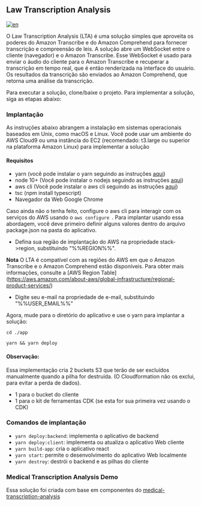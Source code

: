 
## Law Transcription Analysis
[![en](https://img.shields.io/badge/lang-en--us-blue.svg)](https://github.com/dmtr33/law-transcription-demo/blob/main/README.md)

O Law Transcription Analysis (LTA) é uma solução simples que aproveita os poderes do Amazon Transcribe e do Amazon Comprehend para fornecer transcrição e compreensão de leis. A solução abre um WebSocket entre o cliente (navegador) e o Amazon Transcribe. Esse WebSocket é usado para enviar o áudio do cliente para o Amazon Transcribe e recuperar a transcrição em tempo real, que é então renderizada na interface do usuário. Os resultados da transcrição são enviados ao Amazon Comprehend, que retorna uma análise da transcrição.

Para executar a solução, clone/baixe o projeto. Para implementar a solução, siga as etapas abaixo:

### Implantação
As instruções abaixo abrangem a instalação em sistemas operacionais baseados em Unix, como macOS e Linux. 
Você pode usar um ambiente do AWS Cloud9 ou uma instância do EC2 (recomendado: t3.large ou superior na plataforma Amazon Linux) para implementar a solução

#### Requisitos
* yarn (você pode instalar o yarn seguindo as instruções [aqui](https://classic.yarnpkg.com/en/docs/install/))
* node 10+ (Você pode instalar o nodejs seguindo as instruções [aqui](https://nodejs.org/en/download/))
* aws cli (Você pode instalar o aws cli seguindo as instruções [aqui](https://docs.aws.amazon.com/cli/latest/userguide/install-macos.html))
* tsc (npm install typescript)
* Navegador da Web Google Chrome


Caso ainda não o tenha feito, configure o aws cli para interagir com os serviços do AWS usando o ```aws configure ```.
Para implantar usando essa abordagem, você deve primeiro definir alguns valores dentro do arquivo package.json na pasta do aplicativo.

* Defina sua região de implantação do AWS na propriedade stack->region, substituindo "%%REGION%%". 

 **Nota** O LTA é compatível com as regiões do AWS em que o Amazon Transcribe e o Amazon Comprehend estão disponíveis. Para obter mais informações, consulte a [AWS Region Table] (https://aws.amazon.com/about-aws/global-infrastructure/regional-product-services/)
* Digite seu e-mail na propriedade de e-mail, substituindo "%%USER_EMAIL%%"


Agora, mude para o diretório do aplicativo e use o yarn para implantar a solução:
```
cd ./app
```
```
yarn && yarn deploy
```
#### Observação:

Essa implementação cria 2 buckets S3 que terão de ser excluídos manualmente quando a pilha for destruída. (O Cloudformation não os exclui, para evitar a perda de dados).
* 1 para o bucket do cliente
* 1 para o kit de ferramentas CDK (se esta for sua primeira vez usando o CDK)

### Comandos de implantação

* ```yarn deploy:backend```: implementa o aplicativo de backend
* ```yarn deploy:client```: implementa ou atualiza o aplicativo Web cliente
* ```yarn build-app```: cria o aplicativo react    
* ```yarn start```: permite o desenvolvimento do aplicativo Web localmente
* ```yarn destroy```: destrói o backend e as pilhas do cliente


### Medical Transcription Analysis Demo
Essa solução foi criada com base em componentes do [medical-transcription-analysis](https://github.com/aws-samples/medical-transcription-analysis)
